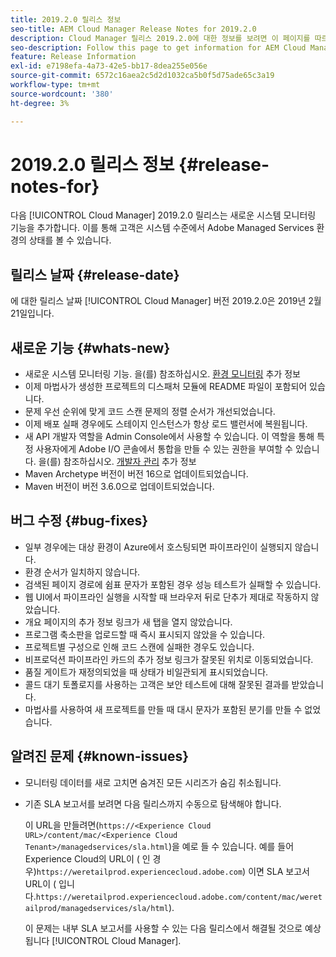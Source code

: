 ```yaml
---
title: 2019.2.0 릴리스 정보
seo-title: AEM Cloud Manager Release Notes for 2019.2.0
description: Cloud Manager 릴리스 2019.2.0에 대한 정보를 보려면 이 페이지를 따르십시오.
seo-description: Follow this page to get information for AEM Cloud Manager Release 2019.2.0.
feature: Release Information
exl-id: e7198efa-4a73-42e5-bb17-8dea255e056e
source-git-commit: 6572c16aea2c5d2d1032ca5b0f5d75ade65c3a19
workflow-type: tm+mt
source-wordcount: '380'
ht-degree: 3%

---
```


# 2019.2.0 릴리스 정보 {#release-notes-for}

다음 [!UICONTROL Cloud Manager] 2019.2.0 릴리스는 새로운 시스템 모니터링 기능을 추가합니다. 이를 통해 고객은 시스템 수준에서 Adobe Managed Services 환경의 상태를 볼 수 있습니다.


## 릴리스 날짜 {#release-date}

에 대한 릴리스 날짜 [!UICONTROL Cloud Manager] 버전 2019.2.0은 2019년 2월 21일입니다.

## 새로운 기능 {#whats-new}

* 새로운 시스템 모니터링 기능. 을(를) 참조하십시오. [환경 모니터링](/help/using/monitoring-environments.md) 추가 정보
* 이제 마법사가 생성한 프로젝트의 디스패처 모듈에 README 파일이 포함되어 있습니다.
* 문제 우선 순위에 맞게 코드 스캔 문제의 정렬 순서가 개선되었습니다.
* 이제 배포 실패 경우에도 스테이지 인스턴스가 항상 로드 밸런서에 복원됩니다.
* 새 API 개발자 역할을 Admin Console에서 사용할 수 있습니다. 이 역할을 통해 특정 사용자에게 Adobe I/O 콘솔에서 통합을 만들 수 있는 권한을 부여할 수 있습니다. 을(를) 참조하십시오. [개발자 관리](https://www.adobe.com/go/aac_api_prod_learn) 추가 정보
* Maven Archetype 버전이 버전 16으로 업데이트되었습니다.
* Maven 버전이 버전 3.6.0으로 업데이트되었습니다.

## 버그 수정 {#bug-fixes}

* 일부 경우에는 대상 환경이 Azure에서 호스팅되면 파이프라인이 실행되지 않습니다.
* 환경 순서가 일치하지 않습니다.
* 검색된 페이지 경로에 쉼표 문자가 포함된 경우 성능 테스트가 실패할 수 있습니다.
* 웹 UI에서 파이프라인 실행을 시작할 때 브라우저 뒤로 단추가 제대로 작동하지 않았습니다.
* 개요 페이지의 추가 정보 링크가 새 탭을 열지 않았습니다.
* 프로그램 축소판을 업로드할 때 즉시 표시되지 않았을 수 있습니다.
* 프로젝트별 구성으로 인해 코드 스캔에 실패한 경우도 있습니다.
* 비프로덕션 파이프라인 카드의 추가 정보 링크가 잘못된 위치로 이동되었습니다.
* 품질 게이트가 재정의되었을 때 상태가 비일관되게 표시되었습니다.
* 콜드 대기 토폴로지를 사용하는 고객은 보안 테스트에 대해 잘못된 결과를 받았습니다.
* 마법사를 사용하여 새 프로젝트를 만들 때 대시 문자가 포함된 분기를 만들 수 없었습니다.

## 알려진 문제 {#known-issues}

* 모니터링 데이터를 새로 고치면 숨겨진 모든 시리즈가 숨김 취소됩니다.
* 기존 SLA 보고서를 보려면 다음 릴리스까지 수동으로 탐색해야 합니다.

   이 URL을 만들려면(`https://<Experience Cloud URL>/content/mac/<Experience Cloud Tenant>/managedservices/sla.html`)을 예로 들 수 있습니다. 예를 들어 Experience Cloud의 URL이 ( 인 경우)`https://weretailprod.experiencecloud.adobe.com`) 이면 SLA 보고서 URL이 ( 입니다.`https://weretailprod.experiencecloud.adobe.com/content/mac/weretailprod/managedservices/sla/html`).

   이 문제는 내부 SLA 보고서를 사용할 수 있는 다음 릴리스에서 해결될 것으로 예상됩니다 [!UICONTROL Cloud Manager].
